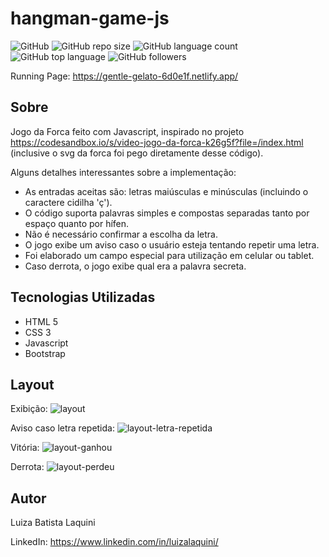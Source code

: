 # hangman-game-js
![GitHub](https://img.shields.io/github/license/luizalaquini/hangman-game-js)
![GitHub repo size](https://img.shields.io/github/repo-size/luizalaquini/hangman-game-js)
![GitHub language count](https://img.shields.io/github/languages/count/luizalaquini/hangman-game-js)
![GitHub top language](https://img.shields.io/github/languages/top/luizalaquini/hangman-game-js)
![GitHub followers](https://img.shields.io/github/followers/luizalaquini?label=follow&style=social)

Running Page: https://gentle-gelato-6d0e1f.netlify.app/

## Sobre

Jogo da Forca feito com Javascript, inspirado no projeto https://codesandbox.io/s/video-jogo-da-forca-k26g5f?file=/index.html (inclusive o svg da forca foi pego diretamente desse código).

Alguns detalhes interessantes sobre a implementação:
- As entradas aceitas são: letras maiúsculas e minúsculas (incluindo o caractere cidilha 'ç').
- O código suporta palavras simples e compostas separadas tanto por espaço quanto por hífen.
- Não é necessário confirmar a escolha da letra.
- O jogo exibe um aviso caso o usuário esteja tentando repetir uma letra.
- Foi elaborado um campo especial para utilização em celular ou tablet.
- Caso derrota, o jogo exibe qual era a palavra secreta.

## Tecnologias Utilizadas
- HTML 5
- CSS 3 
- Javascript
- Bootstrap

## Layout
Exibição:
![layout](https://user-images.githubusercontent.com/72242547/176797116-bd94484d-bb5c-479d-89ca-beb7561dccff.png)

Aviso caso letra repetida:
![layout-letra-repetida](https://user-images.githubusercontent.com/72242547/176804712-22dcd37c-df1b-4a42-b623-f2b0b8cb7f17.png)

Vitória:
![layout-ganhou](https://user-images.githubusercontent.com/72242547/176804526-eb333aa5-5ab7-4ff5-9138-4a22b58ccb92.png)

Derrota:
![layout-perdeu](https://user-images.githubusercontent.com/72242547/176804533-4c411497-9ed8-4dc5-bb4a-6a84dc1ca387.png)

## Autor 

Luiza Batista Laquini

LinkedIn: https://www.linkedin.com/in/luizalaquini/
